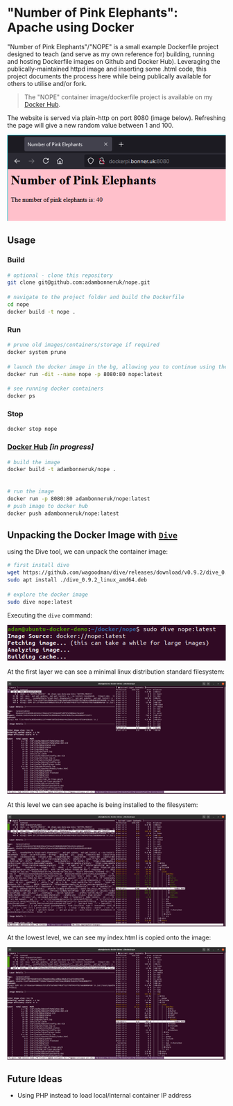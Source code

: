 # "Number of Pink Elephants": Apache using Docker
"Number of Pink Elephants"/"NOPE" is a small example Dockerfile project designed to teach (and serve as my own reference for) building, running and hosting Dockerfile images on Github and Docker Hub). Leveraging the publically-maintained httpd image and inserting some .html code, this project documents the process here while being publically available for others to utilise and/or fork.

> The "NOPE" container image/dockerfile project is available on my [Docker Hub](https://hub.docker.com/repository/docker/adambonneruk/nope).

The website is served via plain-http on port 8080 (image below). Refreshing the page will give a new random value between 1 and 100.

![](.screenshot/number-of-pink-elephants.png)

## Usage

### Build
```bash
# optional - clone this repository
git clone git@github.com:adambonneruk/nope.git

# navigate to the project folder and build the Dockerfile
cd nope
docker build -t nope .
```

### Run
```bash
# prune old images/containers/storage if required
docker system prune

# launch the docker image in the bg, allowing you to continue using the shell
docker run -dit --name nope -p 8080:80 nope:latest

# see running docker containers
docker ps
```

### Stop
```bash
docker stop nope
```

### [Docker Hub](https://hub.docker.com/repository/docker/adambonneruk/nope) _[in progress]_
```bash
# build the image
docker build -t adambonneruk/nope .


# run the image
docker run -p 8080:80 adambonneruk/nope:latest
# push image to docker hub
docker push adambonneruk/nope:latest
```

## Unpacking the Docker Image with [```Dive```](https://github.com/wagoodman/dive)
using the Dive tool, we can unpack the container image:
```bash
# first install dive
wget https://github.com/wagoodman/dive/releases/download/v0.9.2/dive_0.9.2_linux_amd64.deb
sudo apt install ./dive_0.9.2_linux_amd64.deb

# explore the docker image
sudo dive nope:latest
```
Executing the ```dive``` command:

![](.screenshot/dive-command.png)

At the first layer we can see a minimal linux distribution standard filesystem:

![](.screenshot/dive-layers-1.png)

At this level we can see apache is being installed to the filesystem:

![](.screenshot/dive-layers-2.png)

At the lowest level, we can see my index.html is copied onto the image:

![](.screenshot/dive-layers-3.png)

## Future Ideas
- Using PHP instead to load local/internal container IP address